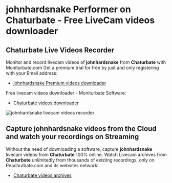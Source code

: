 # johnhardsnake Performer on Chaturbate - Free LiveCam videos downloader

## Chaturbate Live Videos Recorder

Monitor and record livecam videos of **johnhardsnake** from **Chaturbate** with Moniturbate.com
Get a premium trial for free by just and only registering with your Email address:
* [johnhardsnake Premium videos downloader](https://moniturbate.com/request-demo-licence-key.html)

Free livecam videos downloader - Moniturbate Software:
* [Chaturbate videos downloader](https://moniturbate.com/moniturbate-download-software.html)

![johnhardsnake livecam videos recorder](https://peachurnet.com/templates/moniturbate-software.png)


## Capture johnhardsnake videos from the Cloud and watch your recordings on Streaming

Without the need of downloading a software, capture **johnhardsnake** livecam videos from **Chaturbate** 100% online.
Watch Livecam archives from **Chaturbate** unlimitedly from thousands of existing recordings, only on Peachurbate.com and its websites network:
* [Chaturbate videos archives](https://peachurnet.com/)
